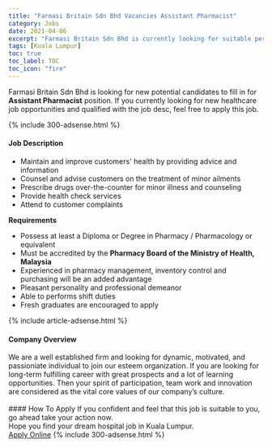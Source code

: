 ```yaml
---
title: "Farmasi Britain Sdn Bhd Vacancies Assistant Pharmacist" 
category: Jobs 
date: 2021-04-06 
excerpt: "Farmasi Britain Sdn Bhd is currently looking for suitable person to fill in the Assistant Pharmacist which positioned at Kuala Lumpur" 
tags: [Kuala Lumpur] 
toc: true 
toc_label: TOC 
toc_icon: "fire" 
--- 
```


<p>Farmasi Britain Sdn Bhd is looking for new potential candidates to fill in for <b>Assistant Pharmacist</b> position. If you currently looking for new healthcare job opportunities and qualified with the job desc, feel free to apply this job.
</p>{% include 300-adsense.html %} 
<div><div><h4>Job Description</h4></div><div><div><span><div><ul><li>Maintain and improve customers' health by providing advice and information</li><li>Counsel and advise customers on the treatment of minor ailments</li><li>Prescribe drugs over-the-counter for minor illness and counseling</li><li>Provide health check services</li><li>Attend to customer complaints</li></ul><p><strong>Requirements</strong></p><ul><li>Possess at least a Diploma or&#160;Degree in&#160;Pharmacy / Pharmacology or equivalent</li><li>Must be accredited by the <strong>Pharmacy Board of the Ministry of Health, Malaysia</strong></li><li>Experienced in pharmacy management, inventory control and purchasing will be an added advantage</li><li>Pleasant personality and professional demeanor</li><li>Able to performs shift duties</li><li>Fresh graduates are encouraged to apply</li></ul></div></span></div></div></div> 
{% include article-adsense.html %} 
<div><div><h4>Company Overview</h4></div><div><div><span><div><div>We are a well established firm and looking for dynamic, motivated, and passioniate individual to join our esteem organization. If you are looking for long-term fulfilling career with great prospects and a lot of learning opportunities. Then your spirit of participation, team work and innovation are considered as the vital core values of our company&#8217;s culture.<br>
&#160;</div></div></span></div></div></div> 
#### How To Apply 
If you confident and feel that this job is suitable to you, go ahead take your action now. <br/> 
Hope you find your dream hospital job in Kuala Lumpur. <br/> 
<a href="https://www.jobstreet.com.my/en/job/assistant-pharmacist-4517755?jobId=jobstreet-my-job-4517755" class="btn btn--warning" target="_blank" rel="nofollow noopenner">Apply Online</a> 
{% include 300-adsense.html %} 